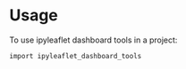 # Usage

To use ipyleaflet dashboard tools in a project:

```
import ipyleaflet_dashboard_tools
```
